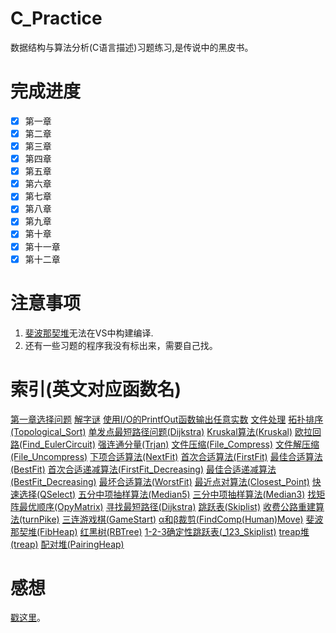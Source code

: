 # C_Practice
数据结构与算法分析(C语言描述)习题练习,是传说中的黑皮书。

# 完成进度
- [x] 第一章
- [x] 第二章
- [x] 第三章
- [x] 第四章
- [x] 第五章
- [x] 第六章
- [x] 第七章
- [x] 第八章
- [x] 第九章
- [x] 第十章
- [x] 第十一章
- [x] 第十二章

# 注意事项
1. [斐波那契堆](/include/FibonacciHeap.h)无法在VS中构建编译.
2. 还有一些习题的程序我没有标出来，需要自己找。

# 索引(英文对应函数名)
[第一章选择问题](/Chapter/CH_01/sort.c)
[解字谜](/Chapter/CH_01/puzzle.c)
[使用I/O的PrintfOut函数输出任意实数](/Chapter/CH_01/PrintfDigit.c)
[文件处理](/Chapter/CH_01/file.c)
[拓扑排序(Topological_Sort)](/include/Graph.h)
[单发点最短路径问题(Dijkstra)](/include/Table.h)
[Kruskal算法(Kruskal)](/include/Edge.h)
[欧拉回路(Find_EulerCircuit)](/include/Graph.h)
[强连通分量(Trjan)](/include/Graph.h)
[文件压缩(File_Compress)](/include/Huffman.h)
[文件解压缩(File_Uncompress)](/include/Huffman.h)
[下项合适算法(NextFit)](/include/BinPacking.h)
[首次合适算法(FirstFit)](/include/BinPacking.h)
[最佳合适算法(BestFit)](/include/BinPacking.h)
[首次合适递减算法(FirstFit_Decreasing)](/include/BinPacking.h)
[最佳合适递减算法(BestFit_Decreasing)](/include/BinPacking.h)
[最坏合适算法(WorstFit)](/include/BinPacking.h)
[最近点对算法(Closest_Point)](include/Point.h)
[快速选择(QSelect)](include/Sort.h)
[五分中项抽样算法(Median5)](include/Sort.h)
[三分中项抽样算法(Median3)](include/Sort.h)
[找矩阵最优顺序(OpyMatrix)](/include/Point.h)
[寻找最短路径(Dijkstra)](/include/Table.h)
[跳跃表(Skiplist)](/include/Skiplist.h)
[收费公路重建算法(turnPike)](/include/Backtrack.h)
[三连游戏棋(GameStart)](/include/Backtrack.h)
[α和β裁剪(FindComp(Human)Move)](/include/Backtrack.h)
[斐波那契堆(FibHeap)](/include/FibonacciHeap.h)
[红黑树(RBTree)](/include/RBtree.h)
[1-2-3确定性跳跃表(_123_Skiplist)](/include/_123_Skiplist.h)
[treap堆(treap)](/include/treap.h)
[配对堆(PairingHeap)](/include/PairingHeap.h)
# 感想
[戳这里](https://www.dong27th.cn/2022/12/17/CandCpp/DataStructureandAlgorithmAnalysis/postscript/)。
